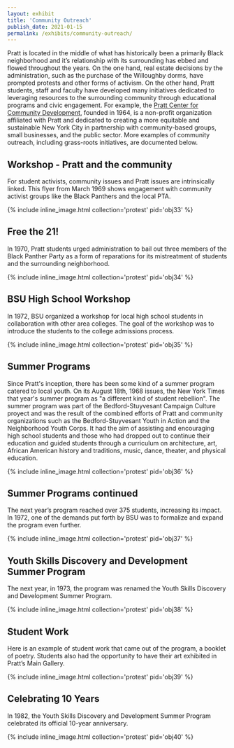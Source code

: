 ```yaml
---
layout: exhibit
title: 'Community Outreach'
publish_date: 2021-01-15
permalink: /exhibits/community-outreach/
---
```


Pratt is located in the middle of what has historically been a primarily Black neighborhood and it’s relationship with its surrounding has ebbed and flowed throughout the years. On the one hand, real estate decisions by the administration, such as the purchase of the Willoughby dorms, have prompted protests and other forms of activism. On the other hand, Pratt students, staff and faculty have developed many initiatives dedicated to leveraging resources to the surrounding community through educational programs and civic engagement. For example, the [Pratt Center for Community Development](https://prattcenter.net/), founded in 1964, is a non-profit organization affiliated with Pratt and dedicated to creating a more equitable and  sustainable New York City in partnership with community-based groups, small businesses, and the public sector. More examples of community outreach, including grass-roots initiatives, are documented below.

## Workshop - Pratt and the community

For student activists, community issues and Pratt issues are intrinsically linked. This flyer from March 1969 shows engagement with community activist groups like the Black Panthers and the local PTA.

{% include inline_image.html collection='protest' pid='obj33' %}

## Free the 21!

In 1970, Pratt students urged administration to bail out three members of the Black Panther Party as a form of reparations for its mistreatment of students and the surrounding neighborhood.

{% include inline_image.html collection='protest' pid='obj34' %}

## BSU High School Workshop

In 1972, BSU organized a workshop for local high school students in collaboration with other area colleges. The goal of the workshop was to introduce the students to the college admissions process.

{% include inline_image.html collection='protest' pid='obj35' %}

## Summer Programs

Since Pratt's inception, there has been some kind of a summer program catered to local youth. On its August 18th, 1968 issues, the New York Times that year's summer program as "a different kind of student rebellion". The summer program was part of the Bedford-Stuyvesant Campaign Culture proyect and was the result of the combined efforts of Pratt and community organizations such as the Bedford-Stuyvesant Youth in Action and the Neighborhood Youth Corps. It had the aim of assisting and encouraging high school students and those who had dropped out to continue their education and guided students through a curriculum on architecture, art, African American history and traditions, music, dance, theater, and physical education.

{% include inline_image.html collection='protest' pid='obj36' %}

## Summer Programs continued

 The next year’s program reached over 375 students, increasing its impact. In 1972, one of the demands put forth by BSU was to formalize and expand the program even further.

 {% include inline_image.html collection='protest' pid='obj37' %}

## Youth Skills Discovery and Development Summer Program

The next year, in 1973, the program was renamed the Youth Skills Discovery and Development Summer Program.

 {% include inline_image.html collection='protest' pid='obj38' %}

## Student Work

Here is an example of student work that came out of the program, a booklet of poetry. Students also had the opportunity to have their art exhibited in Pratt’s Main Gallery.

{% include inline_image.html collection='protest' pid='obj39' %}

## Celebrating 10 Years

In 1982, the Youth Skills Discovery and Development Summer Program celebrated its official 10-year anniversary.

{% include inline_image.html collection='protest' pid='obj40' %}
